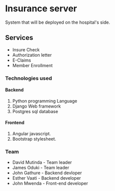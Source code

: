 # Insurance server

System that will be deployed on the hospital's side.

## Services 

* Insure Check
* Authorization letter
* E-Claims
* Member Enrollment


### Technologies used

#### Backend


1. Python programming Language
2. Django Web framework
3. Postgres sql database


#### Frontend

1. Angular javascript.
2. Bootstrap stylesheet.

### Team


* David Mutinda - Team leader
* James Oduki - Team leader
* John Gathure - Backend devloper
* Esther Vaati - Backend developer
* John Mwenda - Front-end developer

